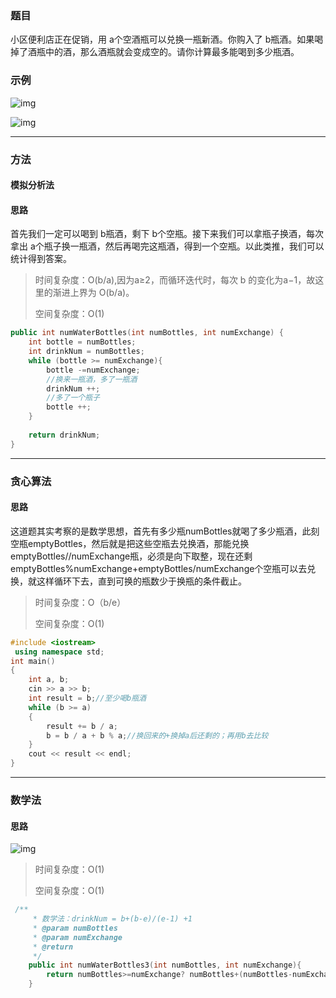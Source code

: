### 题目

小区便利店正在促销，用 a个空酒瓶可以兑换一瓶新酒。你购入了 b瓶酒。如果喝掉了酒瓶中的酒，那么酒瓶就会变成空的。请你计算最多能喝到多少瓶酒。

### 示例

![img](https://img-blog.csdnimg.cn/img_convert/5c3bfd30f4beaddb833a6a37034da2fb.png)

![img](https://img-blog.csdnimg.cn/img_convert/628590e369e9f80c40a4cffbe92865b3.png)

---

### 方法

#### 模拟分析法

#### 思路

首先我们一定可以喝到 b瓶酒，剩下 b个空瓶。接下来我们可以拿瓶子换酒，每次拿出 a个瓶子换一瓶酒，然后再喝完这瓶酒，得到一个空瓶。以此类推，我们可以统计得到答案。

> 时间复杂度：O(b/a),因为a≥2，而循环迭代时，每次 b 的变化为a−1，故这里的渐进上界为 O(b/a)。
>
> 空间复杂度：O(1)

```c++
public int numWaterBottles(int numBottles, int numExchange) {
    int bottle = numBottles;
    int drinkNum = numBottles;
    while (bottle >= numExchange){
        bottle -=numExchange;
        //换来一瓶酒，多了一瓶酒
        drinkNum ++;
        //多了一个瓶子
        bottle ++;
    }
 
    return drinkNum;
}
```

---

### 贪心算法

#### 思路

这道题其实考察的是数学思想，首先有多少瓶numBottles就喝了多少瓶酒，此刻空瓶emptyBottles，然后就是把这些空瓶去兑换酒，那能兑换emptyBottles//numExchange瓶，必须是向下取整，现在还剩emptyBottles%numExchange+emptyBottles/numExchange个空瓶可以去兑换，就这样循环下去，直到可换的瓶数少于换瓶的条件截止。

> 时间复杂度：O（b/e）
>
> 空间复杂度：O(1)

```c++
#include <iostream>
 using namespace std;
int main()
{
    int a, b;
    cin >> a >> b;
    int result = b;//至少喝b瓶酒
    while (b >= a) 
    {
        result += b / a;
        b = b / a + b % a;//换回来的+换掉a后还剩的；再用b去比较
    }
    cout << result << endl;
}
```

---

### 数学法

#### 思路

![img](https://img-blog.csdnimg.cn/img_convert/d5e23988c845518e8b08c39743e81d87.png)

> 时间复杂度：O(1)
>
> 空间复杂度：O(1)

```c++
 /**
     * 数学法：drinkNum = b+(b-e)/(e-1) +1
     * @param numBottles
     * @param numExchange
     * @return
     */
    public int numWaterBottles3(int numBottles, int numExchange){
        return numBottles>=numExchange? numBottles+(numBottles-numExchange)/(numExchange-1)+1:numBottles;
    }
```






